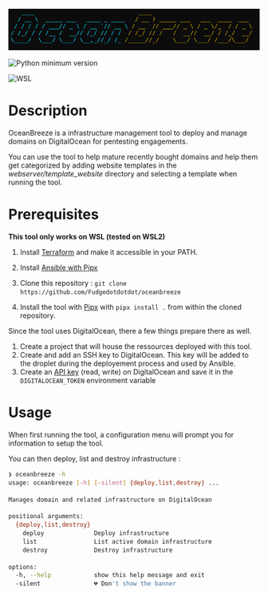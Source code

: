 ![banner](assets/banner.png)


![Python minimum version](https://img.shields.io/badge/Python-3.10%2B-brightgreen)

![WSL](https://img.shields.io/badge/WSL-2-blue)


# Description

OceanBreeze is a infrastructure management tool to deploy and manage domains on DigitalOcean for pentesting engagements. 

You can use the tool to help mature recently bought domains and help them get categorized by adding website templates in the *webserver/template_website* directory and selecting a template when running the tool. 

# Prerequisites
**This tool only works on WSL (tested on WSL2)**

1. Install [Terraform](https://developer.hashicorp.com/terraform/tutorials/aws-get-started/install-cli) and make it accessible in your PATH. 

2. Install [Ansible with Pipx](https://docs.ansible.com/ansible/latest/installation_guide/intro_installation.html#installing-and-upgrading-ansible-with-pipx)

3. Clone this repository : `git clone https://github.com/Fudgedotdotdot/oceanbreeze`

4. Install the tool with [Pipx](https://pipx.pypa.io/stable/installation/) with `pipx install .` from within the cloned repository. 


Since the tool uses DigitalOcean, there a few things prepare there as well. 

1. Create a project that will house the ressources deployed with this tool.
2. Create and add an SSH key to DigitalOcean. This key will be added to the droplet during the deployement process and used by Ansible.
3. Create an [API key](https://docs.digitalocean.com/reference/api/create-personal-access-token/) (read, write) on DigitalOcean and save it in the `DIGITALOCEAN_TOKEN` environment variable

# Usage
When first running the tool, a configuration menu will prompt you for information to setup the tool. 

You can then deploy, list and destroy infrastructure :
```bash
❯ oceanbreeze -h
usage: oceanbreeze [-h] [-silent] {deploy,list,destroy} ...

Manages domain and related infrastructure on DigitalOcean

positional arguments:
  {deploy,list,destroy}
    deploy              Deploy infrastructure
    list                List active domain infrastructure
    destroy             Destroy infrastructure

options:
  -h, --help            show this help message and exit
  -silent               💔 Don't show the banner
```

